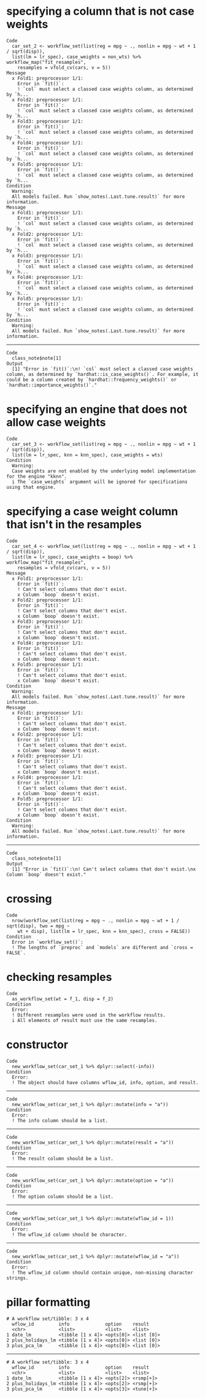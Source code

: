 # specifying a column that is not case weights

    Code
      car_set_2 <- workflow_set(list(reg = mpg ~ ., nonlin = mpg ~ wt + 1 / sqrt(disp)),
      list(lm = lr_spec), case_weights = non_wts) %>% workflow_map("fit_resamples",
        resamples = vfold_cv(cars, v = 5))
    Message
      x Fold1: preprocessor 1/1:
        Error in `fit()`:
        ! `col` must select a classed case weights column, as determined by `h...
      x Fold2: preprocessor 1/1:
        Error in `fit()`:
        ! `col` must select a classed case weights column, as determined by `h...
      x Fold3: preprocessor 1/1:
        Error in `fit()`:
        ! `col` must select a classed case weights column, as determined by `h...
      x Fold4: preprocessor 1/1:
        Error in `fit()`:
        ! `col` must select a classed case weights column, as determined by `h...
      x Fold5: preprocessor 1/1:
        Error in `fit()`:
        ! `col` must select a classed case weights column, as determined by `h...
    Condition
      Warning:
      All models failed. Run `show_notes(.Last.tune.result)` for more information.
    Message
      x Fold1: preprocessor 1/1:
        Error in `fit()`:
        ! `col` must select a classed case weights column, as determined by `h...
      x Fold2: preprocessor 1/1:
        Error in `fit()`:
        ! `col` must select a classed case weights column, as determined by `h...
      x Fold3: preprocessor 1/1:
        Error in `fit()`:
        ! `col` must select a classed case weights column, as determined by `h...
      x Fold4: preprocessor 1/1:
        Error in `fit()`:
        ! `col` must select a classed case weights column, as determined by `h...
      x Fold5: preprocessor 1/1:
        Error in `fit()`:
        ! `col` must select a classed case weights column, as determined by `h...
    Condition
      Warning:
      All models failed. Run `show_notes(.Last.tune.result)` for more information.

---

    Code
      class_note$note[1]
    Output
      [1] "Error in `fit()`:\n! `col` must select a classed case weights column, as determined by `hardhat::is_case_weights()`. For example, it could be a column created by `hardhat::frequency_weights()` or `hardhat::importance_weights()`."

# specifying an engine that does not allow case weights

    Code
      car_set_3 <- workflow_set(list(reg = mpg ~ ., nonlin = mpg ~ wt + 1 / sqrt(disp)),
      list(lm = lr_spec, knn = knn_spec), case_weights = wts)
    Condition
      Warning:
      Case weights are not enabled by the underlying model implementation for the engine "kknn".
      i The `case_weights` argument will be ignored for specifications using that engine.

# specifying a case weight column that isn't in the resamples

    Code
      car_set_4 <- workflow_set(list(reg = mpg ~ ., nonlin = mpg ~ wt + 1 / sqrt(disp)),
      list(lm = lr_spec), case_weights = boop) %>% workflow_map("fit_resamples",
        resamples = vfold_cv(cars, v = 5))
    Message
      x Fold1: preprocessor 1/1:
        Error in `fit()`:
        ! Can't select columns that don't exist.
        x Column `boop` doesn't exist.
      x Fold2: preprocessor 1/1:
        Error in `fit()`:
        ! Can't select columns that don't exist.
        x Column `boop` doesn't exist.
      x Fold3: preprocessor 1/1:
        Error in `fit()`:
        ! Can't select columns that don't exist.
        x Column `boop` doesn't exist.
      x Fold4: preprocessor 1/1:
        Error in `fit()`:
        ! Can't select columns that don't exist.
        x Column `boop` doesn't exist.
      x Fold5: preprocessor 1/1:
        Error in `fit()`:
        ! Can't select columns that don't exist.
        x Column `boop` doesn't exist.
    Condition
      Warning:
      All models failed. Run `show_notes(.Last.tune.result)` for more information.
    Message
      x Fold1: preprocessor 1/1:
        Error in `fit()`:
        ! Can't select columns that don't exist.
        x Column `boop` doesn't exist.
      x Fold2: preprocessor 1/1:
        Error in `fit()`:
        ! Can't select columns that don't exist.
        x Column `boop` doesn't exist.
      x Fold3: preprocessor 1/1:
        Error in `fit()`:
        ! Can't select columns that don't exist.
        x Column `boop` doesn't exist.
      x Fold4: preprocessor 1/1:
        Error in `fit()`:
        ! Can't select columns that don't exist.
        x Column `boop` doesn't exist.
      x Fold5: preprocessor 1/1:
        Error in `fit()`:
        ! Can't select columns that don't exist.
        x Column `boop` doesn't exist.
    Condition
      Warning:
      All models failed. Run `show_notes(.Last.tune.result)` for more information.

---

    Code
      class_note$note[1]
    Output
      [1] "Error in `fit()`:\n! Can't select columns that don't exist.\nx Column `boop` doesn't exist."

# crossing

    Code
      nrow(workflow_set(list(reg = mpg ~ ., nonlin = mpg ~ wt + 1 / sqrt(disp), two = mpg ~
        wt + disp), list(lm = lr_spec, knn = knn_spec), cross = FALSE))
    Condition
      Error in `workflow_set()`:
      ! The lengths of `preproc` and `models` are different and `cross = FALSE`.

# checking resamples

    Code
      as_workflow_set(wt = f_1, disp = f_2)
    Condition
      Error:
      ! Different resamples were used in the workflow results.
      i All elements of result must use the same resamples.

# constructor

    Code
      new_workflow_set(car_set_1 %>% dplyr::select(-info))
    Condition
      Error:
      ! The object should have columns wflow_id, info, option, and result.

---

    Code
      new_workflow_set(car_set_1 %>% dplyr::mutate(info = "a"))
    Condition
      Error:
      ! The info column should be a list.

---

    Code
      new_workflow_set(car_set_1 %>% dplyr::mutate(result = "a"))
    Condition
      Error:
      ! The result column should be a list.

---

    Code
      new_workflow_set(car_set_1 %>% dplyr::mutate(option = "a"))
    Condition
      Error:
      ! The option column should be a list.

---

    Code
      new_workflow_set(car_set_1 %>% dplyr::mutate(wflow_id = 1))
    Condition
      Error:
      ! The wflow_id column should be character.

---

    Code
      new_workflow_set(car_set_1 %>% dplyr::mutate(wflow_id = "a"))
    Condition
      Error:
      ! The wflow_id column should contain unique, non-missing character strings.

# pillar formatting

    # A workflow set/tibble: 3 x 4
      wflow_id         info             option    result    
      <chr>            <list>           <list>    <list>    
    1 date_lm          <tibble [1 x 4]> <opts[0]> <list [0]>
    2 plus_holidays_lm <tibble [1 x 4]> <opts[0]> <list [0]>
    3 plus_pca_lm      <tibble [1 x 4]> <opts[0]> <list [0]>

---

    # A workflow set/tibble: 3 x 4
      wflow_id         info             option    result   
      <chr>            <list>           <list>    <list>   
    1 date_lm          <tibble [1 x 4]> <opts[2]> <rsmp[+]>
    2 plus_holidays_lm <tibble [1 x 4]> <opts[2]> <rsmp[+]>
    3 plus_pca_lm      <tibble [1 x 4]> <opts[3]> <tune[+]>

